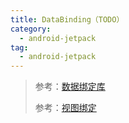 ```yaml
---
title: DataBinding（TODO）
category: 
  - android-jetpack
tag:
  - android-jetpack
---
```


> 参考：[数据绑定库](https://developer.android.com/topic/libraries/data-binding)
> 
> 参考：[视图绑定](https://developer.android.com/topic/libraries/view-binding)